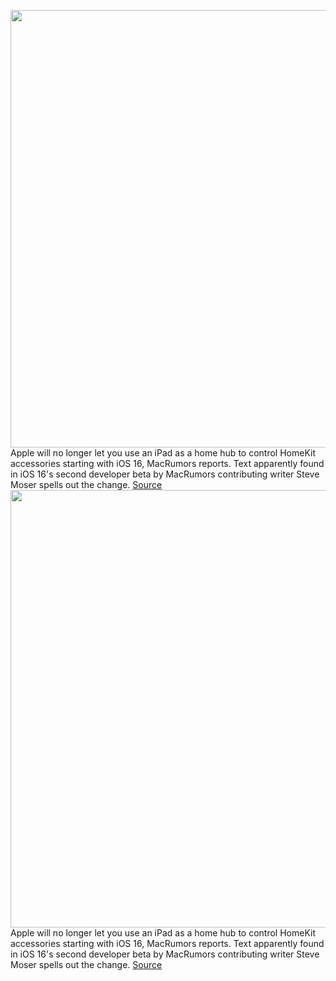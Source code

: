 <img src='https://cdn.vox-cdn.com/thumbor/Jt3bMrzMdLOA5YkeV6_6FEgcQAQ=/0x0:2040x1360/1200x800/filters:focal(857x517:1183x843)/cdn.vox-cdn.com/uploads/chorus_image/image/71005641/akrales_220314_5071_0062.0.jpg' width='700px' /><br/>
Apple will no longer let you use an iPad as a home hub to control HomeKit accessories starting with iOS 16, MacRumors reports. Text apparently found in iOS 16's second developer beta by MacRumors contributing writer Steve Moser spells out the change.
<a href='https://www.theverge.com/2022/6/22/23179178/ios-16-ipad-smart-home-hub-homekit'> Source <a/><img src='https://cdn.vox-cdn.com/thumbor/Jt3bMrzMdLOA5YkeV6_6FEgcQAQ=/0x0:2040x1360/1200x800/filters:focal(857x517:1183x843)/cdn.vox-cdn.com/uploads/chorus_image/image/71005641/akrales_220314_5071_0062.0.jpg' width='700px' /><br/>
Apple will no longer let you use an iPad as a home hub to control HomeKit accessories starting with iOS 16, MacRumors reports. Text apparently found in iOS 16's second developer beta by MacRumors contributing writer Steve Moser spells out the change.
<a href='https://www.theverge.com/2022/6/22/23179178/ios-16-ipad-smart-home-hub-homekit'> Source <a/>